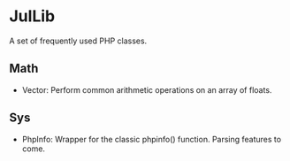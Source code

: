 JulLib
======
A set of frequently used PHP classes.

Math
----
- Vector: Perform common arithmetic operations on an array of floats.

Sys
---
- PhpInfo: Wrapper for the classic phpinfo() function. Parsing features to come.
